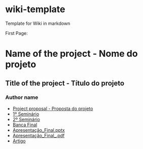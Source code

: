 # wiki-template
Template for Wiki in markdown

First Page:

# Name of the project - Nome do projeto
## Title of the project - Título do projeto
### Author name 

*  [Project proposal - Proposta do projeto]()
*  [1º Seminário]()
*  [2º Seminário]()
*  [Banca Final]()
*  [Apresentação_Final.pptx]()
*  [Apresentação_Final_.pdf]()
*  [Artigo]()  
